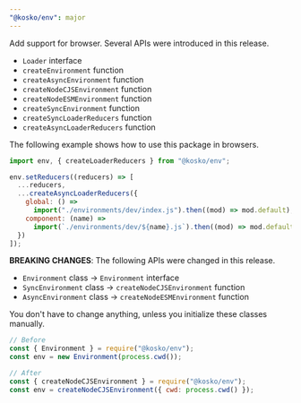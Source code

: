 ```yaml
---
"@kosko/env": major
---
```


Add support for browser. Several APIs were introduced in this release.

- `Loader` interface
- `createEnvironment` function
- `createAsyncEnvironment` function
- `createNodeCJSEnvironment` function
- `createNodeESMEnvironment` function
- `createSyncEnvironment` function
- `createSyncLoaderReducers` function
- `createAsyncLoaderReducers` function

The following example shows how to use this package in browsers.

```js
import env, { createLoaderReducers } from "@kosko/env";

env.setReducers((reducers) => [
  ...reducers,
  ...createAsyncLoaderReducers({
    global: () =>
      import("./environments/dev/index.js").then((mod) => mod.default),
    component: (name) =>
      import(`./environments/dev/${name}.js`).then((mod) => mod.default)
  })
]);
```

**BREAKING CHANGES**: The following APIs were changed in this release.

- `Environment` class → `Environment` interface
- `SyncEnvironment` class → `createNodeCJSEnvironment` function
- `AsyncEnvironment` class → `createNodeESMEnvironment` function

You don't have to change anything, unless you initialize these classes manually.

```js
// Before
const { Environment } = require("@kosko/env");
const env = new Environment(process.cwd());

// After
const { createNodeCJSEnvironment } = require("@kosko/env");
const env = createNodeCJSEnvironment({ cwd: process.cwd() });
```
